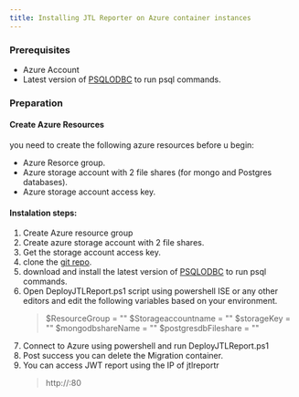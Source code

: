 ```yaml
---
title: Installing JTL Reporter on Azure container instances 
---
```


### Prerequisites
* Azure Account 
* Latest version of [PSQLODBC](https://www.postgresql.org/ftp/odbc/versions/msi/) to run psql commands.

### Preparation

#### Create Azure Resources 
you need to create the following azure resources before u begin:
* Azure Resorce group.
* Azure storage account with 2 file shares (for mongo and Postgres databases).
* Azure storage account access key.

#### Instalation steps: 
1. Create Azure resource group 
2. Create azure storage account with 2 file shares.
3. Get the storage account access key.
4. clone the [git repo](https://github.com/esahanhunter/AzureJTLReporter).
5. download and install the latest version of [PSQLODBC](https://www.postgresql.org/ftp/odbc/versions/msi/) to run psql commands.
6. Open DeployJTLReport.ps1 script using powershell ISE or any other editors and edit the following variables based on your environment.
    >   $ResourceGroup = "<ResourceGroup Name>"
        $Storageaccountname = "<Storage account name>"
        $storageKey = "<Storage key>"
        $mongodbshareName = "<MongoDB Fileshare name >"
        $postgresdbFileshare = "<postgresDB Fileshare name >"
7. Connect to Azure using powershell and run DeployJTLReport.ps1
8. Post success you can delete the Migration container. 
9. You can access JWT report  using the IP of jtlreportr
    > http://<ContainerIP>:80
